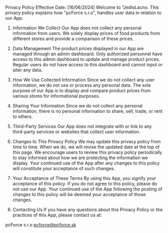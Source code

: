 Privacy Policy
Effective Date: [16/06/2024]
Welcome to "JedloLacno. This privacy policy explains how "pcForce s.r.o", handles user data in relation to our App.

1. Information We Collect
Our App does not collect any personal information from users. We solely display prices of food products from different stores and provide a comparison of these prices.

2. Data Management
The product prices displayed in our App are managed through an admin dashboard. Only authorized personnel have access to this admin dashboard to update and manage product prices. Regular users do not have access to this dashboard and cannot input or alter any data.

3. How We Use Collected Information
Since we do not collect any user information, we do not use or process any personal data. The sole purpose of our App is to display and compare product prices from various stores for informational purposes.

4. Sharing Your Information
Since we do not collect any personal information, there is no personal information to share, sell, trade, or rent to others.

5. Third-Party Services
Our App does not integrate with or link to any third-party services or websites that collect user information.

6. Changes to This Privacy Policy
We may update this privacy policy from time to time. When we do, we will revise the updated date at the top of this page. We encourage users to review this privacy policy periodically to stay informed about how we are protecting the information we display. Your continued use of the App after any changes to this policy will constitute your acceptance of such changes.

7. Your Acceptance of These Terms
By using this App, you signify your acceptance of this policy. If you do not agree to this policy, please do not use our App. Your continued use of the App following the posting of changes to this policy will be deemed your acceptance of those changes.

8. Contacting Us
If you have any questions about this Privacy Policy or the practices of this App, please contact us at:

pcForce s.r.o
pcforce@pcforce.sk
